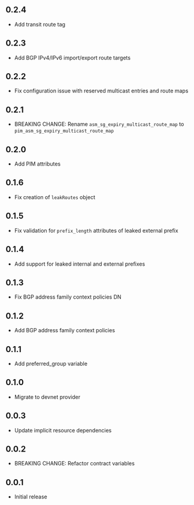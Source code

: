## 0.2.4

- Add transit route tag

## 0.2.3

- Add BGP IPv4/IPv6 import/export route targets

## 0.2.2

- Fix configuration issue with reserved multicast entries and route maps

## 0.2.1

- BREAKING CHANGE: Rename `asm_sg_expiry_multicast_route_map` to `pim_asm_sg_expiry_multicast_route_map`

## 0.2.0

- Add PIM attributes

## 0.1.6

- Fix creation of `leakRoutes` object

## 0.1.5

- Fix validation for `prefix_length` attributes of leaked external prefix

## 0.1.4

- Add support for leaked internal and external prefixes

## 0.1.3

- Fix BGP address family context policies DN

## 0.1.2

- Add BGP address family context policies

## 0.1.1

- Add preferred_group variable

## 0.1.0

- Migrate to devnet provider

## 0.0.3

- Update implicit resource dependencies

## 0.0.2

- BREAKING CHANGE: Refactor contract variables

## 0.0.1

- Initial release
